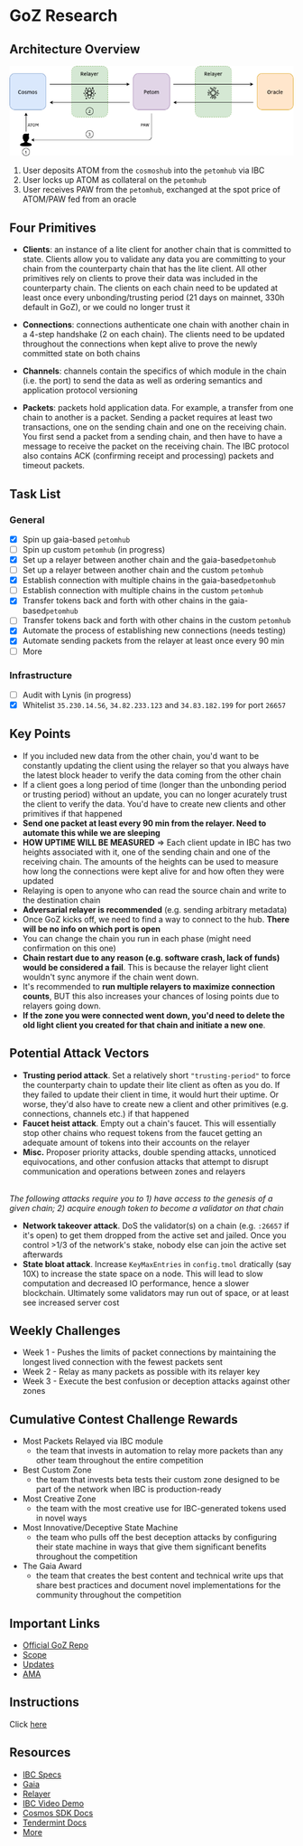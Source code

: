 # GoZ Research

## Architecture Overview
![petom-IBC](petom-IBC.png)
1. User deposits ATOM from the `cosmoshub` into the `petomhub` via IBC
2. User locks up ATOM as collateral on the `petomhub`
3. User receives PAW from the `petomhub`, exchanged at the spot price of ATOM/PAW fed from an oracle

## Four Primitives
- **Clients**: an instance of a lite client for another chain that is committed to state. Clients allow you to validate any data you are committing to your chain from the counterparty chain that has the lite client. All other primitives rely on clients to prove their data was included in the counterparty chain. The clients on each chain need to be updated at least once every unbonding/trusting period (21 days on mainnet, 330h default in GoZ), or we could no longer trust it

- **Connections**: connections authenticate one chain with another chain in a 4-step handshake (2 on each chain). The clients need to be updated throughout the connections when kept alive to prove the newly committed state on both chains

- **Channels**: channels contain the specifics of which module in the chain (i.e. the port) to send the data as well as ordering semantics and application protocol versioning

- **Packets**: packets hold application data. For example, a transfer from one chain to another is a packet. Sending a packet requires at least two transactions, one on the sending chain and one on the receiving chain. You first send a packet from a sending chain, and then have to have a message to receive the packet on the receiving chain. The IBC protocol also contains ACK (confirming receipt and processing) packets and timeout packets.

## Task List
### General
- [x] Spin up gaia-based `petomhub`
- [ ] Spin up custom `petomhub` (in progress)
- [x] Set up a relayer between another chain and the gaia-based`petomhub`
- [ ] Set up a relayer between another chain and the custom `petomhub`
- [x] Establish connection with multiple chains in the gaia-based`petomhub`
- [ ] Establish connection with multiple chains in the custom `petomhub`
- [x] Transfer tokens back and forth with other chains in the gaia-based`petomhub`
- [ ] Transfer tokens back and forth with other chains in the custom `petomhub`
- [x] Automate the process of establishing new connections (needs testing)
- [x] Automate sending packets from the relayer at least once every 90 min
- [ ] More

### Infrastructure
- [ ] Audit with Lynis (in progress)
- [x] Whitelist `35.230.14.56`, `34.82.233.123` and `34.83.182.199` for port `26657`

## Key Points
- If you included new data from the other chain, you'd want to be constantly updating the client using the relayer so that you always have the latest block header to verify the data coming from the other chain
- If a client goes a long period of time (longer than the unbonding period or trusting period) without an update, you can no longer acurately trust the client to verify the data. You'd have to create new clients and other primitives if that happened
- **Send one packet at least every 90 min from the relayer. Need to automate this while we are sleeping**
- **HOW UPTIME WILL BE MEASURED** ⇒ Each client update in IBC has two heights associated with it, one of the sending chain and one of the receiving chain. The amounts of the heights can be used to measure how long the connections were kept alive for and how often they were updated
- Relaying is open to anyone who can read the source chain and write to the destination chain
- **Adversarial relayer is recommended** (e.g. sending arbitrary metadata) 
- Once GoZ kicks off, we need to find a way to connect to the hub. **There will be no info on which port is open**
- You can change the chain you run in each phase (might need confirmation on this one)
- **Chain restart due to any reason (e.g. software crash, lack of funds) would be considered a fail**. This is because the relayer light client wouldn't sync anymore if the chain went down.
- It's recommended to **run multiple relayers to maximize connection counts**, BUT this also increases your chances of losing points due to relayers going down.
- **If the zone you were connected went down, you'd need to delete the old light client you created for that chain and initiate a new one**.

## Potential Attack Vectors
- **Trusting period attack**. Set a relatively short `"trusting-period"` to force the counterparty chain to update their lite client as often as you do. If they failed to update their client in time, it would hurt their uptime. Or worse, they'd also have to create new a client and other primitives (e.g. connections, channels etc.) if that happened
- **Faucet heist attack**. Empty out a chain's faucet. This will essentially stop other chains who request tokens from the faucet getting an adequate amount of tokens into their accounts on the relayer
- **Misc.** Proposer priority attacks, double spending attacks, unnoticed equivocations, and other confusion attacks that attempt to disrupt communication and operations between zones and relayers

<br />*The following attacks require you to 1) have access to the genesis of a given chain; 2) acquire enough token to become a validator on that chain*
- **Network takeover attack**. DoS the validator(s) on a chain (e.g. `:26657` if it's open) to get them dropped from the active set and jailed. Once you control >1/3 of the network's stake, nobody else can join the active set afterwards
- **State bloat attack**. Increase `KeyMaxEntries` in `config.tmol` dratically (say 10X) to increase the state space on a node. This will lead to slow computation and decreased IO performance, hence a slower blockchain. Ultimately some validators may run out of space, or at least see increased server cost

## Weekly Challenges
- Week 1 - Pushes the limits of packet connections by maintaining the longest lived connection with the fewest packets sent
- Week 2 - Relay as many packets as possible with its relayer key
- Week 3 - Execute the best confusion or deception attacks against other zones

## Cumulative Contest Challenge Rewards
- Most Packets Relayed via IBC module
  - the team that invests in automation to relay more packets than any other team throughout the entire competition
- Best Custom Zone
  - the team that invests beta tests their custom zone designed to be part of the network when IBC is production-ready
- Most Creative Zone
  - the team with the most creative use for IBC-generated tokens used in novel ways
- Most Innovative/Deceptive State Machine
  - the team who pulls off the best deception attacks by configuring their state machine in ways that give them significant benefits throughout the competition
- The Gaia Award
  - the team that creates the best content and technical write ups that share best practices and document novel implementations for the community throughout the competition
  
## Important Links
- [Official GoZ Repo](https://github.com/cosmosdevs/GameOfZones)
- [Scope](https://goz.cosmosnetwork.dev/)
- [Updates](https://goz.cosmosnetwork.dev/blog-2/)
- [AMA](https://www.youtube.com/watch?v=_uEu1Yfd2sY)

## Instructions
Click [here](https://www.notion.so/jim380/GoZ-petomhub-c197bae889f64e189dfc1f7e6c93506e)

## Resources
- [IBC Specs](https://github.com/cosmos/ics)
- [Gaia](https://github.com/cosmos/gaia/tree/ibc-alpha)
- [Relayer](https://github.com/iqlusioninc/relayer)
- [IBC Video Demo](https://youtu.be/S6DKib4jINk)
- [Cosmos SDK Docs](https://docs.cosmos.network/)
- [Tendermint Docs](https://docs.tendermint.com/)
- [More](https://gist.github.com/lovincyrus/6d9e1f79102379e5cb935158fa0ba05a)
